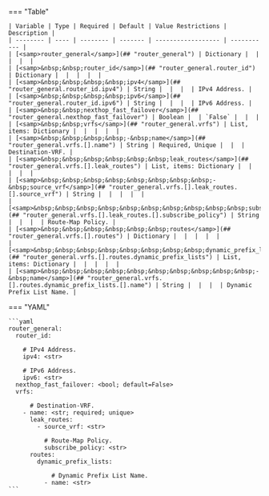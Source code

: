 <!--
  ~ Copyright (c) 2024 Arista Networks, Inc.
  ~ Use of this source code is governed by the Apache License 2.0
  ~ that can be found in the LICENSE file.
  -->
=== "Table"

    | Variable | Type | Required | Default | Value Restrictions | Description |
    | -------- | ---- | -------- | ------- | ------------------ | ----------- |
    | [<samp>router_general</samp>](## "router_general") | Dictionary |  |  |  |  |
    | [<samp>&nbsp;&nbsp;router_id</samp>](## "router_general.router_id") | Dictionary |  |  |  |  |
    | [<samp>&nbsp;&nbsp;&nbsp;&nbsp;ipv4</samp>](## "router_general.router_id.ipv4") | String |  |  |  | IPv4 Address. |
    | [<samp>&nbsp;&nbsp;&nbsp;&nbsp;ipv6</samp>](## "router_general.router_id.ipv6") | String |  |  |  | IPv6 Address. |
    | [<samp>&nbsp;&nbsp;nexthop_fast_failover</samp>](## "router_general.nexthop_fast_failover") | Boolean |  | `False` |  |  |
    | [<samp>&nbsp;&nbsp;vrfs</samp>](## "router_general.vrfs") | List, items: Dictionary |  |  |  |  |
    | [<samp>&nbsp;&nbsp;&nbsp;&nbsp;-&nbsp;name</samp>](## "router_general.vrfs.[].name") | String | Required, Unique |  |  | Destination-VRF. |
    | [<samp>&nbsp;&nbsp;&nbsp;&nbsp;&nbsp;&nbsp;leak_routes</samp>](## "router_general.vrfs.[].leak_routes") | List, items: Dictionary |  |  |  |  |
    | [<samp>&nbsp;&nbsp;&nbsp;&nbsp;&nbsp;&nbsp;&nbsp;&nbsp;-&nbsp;source_vrf</samp>](## "router_general.vrfs.[].leak_routes.[].source_vrf") | String |  |  |  |  |
    | [<samp>&nbsp;&nbsp;&nbsp;&nbsp;&nbsp;&nbsp;&nbsp;&nbsp;&nbsp;&nbsp;subscribe_policy</samp>](## "router_general.vrfs.[].leak_routes.[].subscribe_policy") | String |  |  |  | Route-Map Policy. |
    | [<samp>&nbsp;&nbsp;&nbsp;&nbsp;&nbsp;&nbsp;routes</samp>](## "router_general.vrfs.[].routes") | Dictionary |  |  |  |  |
    | [<samp>&nbsp;&nbsp;&nbsp;&nbsp;&nbsp;&nbsp;&nbsp;&nbsp;dynamic_prefix_lists</samp>](## "router_general.vrfs.[].routes.dynamic_prefix_lists") | List, items: Dictionary |  |  |  |  |
    | [<samp>&nbsp;&nbsp;&nbsp;&nbsp;&nbsp;&nbsp;&nbsp;&nbsp;&nbsp;&nbsp;-&nbsp;name</samp>](## "router_general.vrfs.[].routes.dynamic_prefix_lists.[].name") | String |  |  |  | Dynamic Prefix List Name. |

=== "YAML"

    ```yaml
    router_general:
      router_id:

        # IPv4 Address.
        ipv4: <str>

        # IPv6 Address.
        ipv6: <str>
      nexthop_fast_failover: <bool; default=False>
      vrfs:

          # Destination-VRF.
        - name: <str; required; unique>
          leak_routes:
            - source_vrf: <str>

              # Route-Map Policy.
              subscribe_policy: <str>
          routes:
            dynamic_prefix_lists:

                # Dynamic Prefix List Name.
              - name: <str>
    ```
